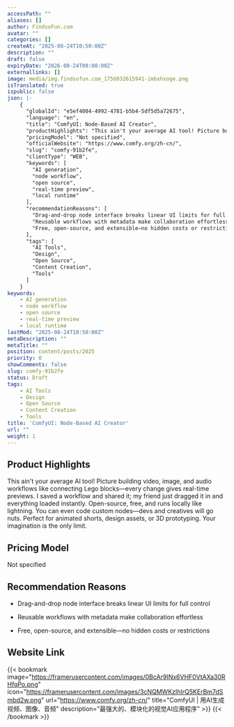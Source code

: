 ```yaml
---
accessPath: ""
aliases: []
author: FindsoFun.com
avatar: ""
categories: []
createAt: "2025-08-24T10:50:00Z"
description: ""
draft: false
expiryDate: "2026-08-24T00:00:00Z"
externallinks: []
image: media/img.findsofun.com_1756032615941-imbxhxoge.png
isTranslated: true
ispublic: false
json: |-
    {
      "globalId": "e5ef4004-4992-4781-b5b4-5df5d5a72675",
      "language": "en",
      "title": "ComfyUI: Node-Based AI Creator",
      "productHighlights": "This ain't your average AI tool! Picture building video, image, and audio workflows like connecting Lego blocks—every change gives real-time previews. I saved a workflow and shared it; my friend just dragged it in and everything loaded instantly. Open-source, free, and runs locally like lightning. You can even code custom nodes—devs and creatives will go nuts. Perfect for animated shorts, design assets, or 3D prototyping. Your imagination is the only limit.",
      "pricingModel": "Not specified",
      "officialWebsite": "https://www.comfy.org/zh-cn/",
      "slug": "comfy-91b2fe",
      "clientType": "WEB",
      "keywords": [
        "AI generation",
        "node workflow",
        "open source",
        "real-time preview",
        "local runtime"
      ],
      "recommendationReasons": [
        "Drag-and-drop node interface breaks linear UI limits for full control",
        "Reusable workflows with metadata make collaboration effortless",
        "Free, open-source, and extensible—no hidden costs or restrictions"
      ],
      "tags": [
        "AI Tools",
        "Design",
        "Open Source",
        "Content Creation",
        "Tools"
      ]
    }
keywords:
    - AI generation
    - node workflow
    - open source
    - real-time preview
    - local runtime
lastMod: "2025-08-24T10:50:00Z"
metaDescription: ""
metaTitle: ""
position: content/posts/2025
priority: 0
showComments: false
slug: comfy-91b2fe
status: Draft
tags:
    - AI Tools
    - Design
    - Open Source
    - Content Creation
    - Tools
title: 'ComfyUI: Node-Based AI Creator'
url: ""
weight: 1
---
```

## Product Highlights
This ain't your average AI tool! Picture building video, image, and audio workflows like connecting Lego blocks—every change gives real-time previews. I saved a workflow and shared it; my friend just dragged it in and everything loaded instantly. Open-source, free, and runs locally like lightning. You can even code custom nodes—devs and creatives will go nuts. Perfect for animated shorts, design assets, or 3D prototyping. Your imagination is the only limit.

## Pricing Model
<!--more-->Not specified

## Recommendation Reasons
- Drag-and-drop node interface breaks linear UI limits for full control

- Reusable workflows with metadata make collaboration effortless

- Free, open-source, and extensible—no hidden costs or restrictions

## Website Link
{{< bookmark image="https://framerusercontent.com/images/0BcAr9INx6VHF0VtAXa30RHfqPo.png" icon="https://framerusercontent.com/images/3cNQMWKzIhIrQ5KErBm7dSmbd2w.png" url="https://www.comfy.org/zh-cn/" title="ComfyUI | 用AI生成视频、图像、音频" description="最强大的、模块化的视觉AI应用程序" >}}
{{< /bookmark >}}

